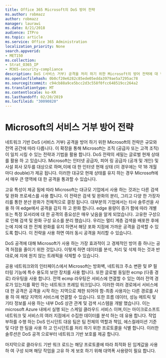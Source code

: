 ```yaml
---
title: Office 365 Microsoft의 DoS 방어 전략
ms.author: robmazz
author: robmazz
manager: laurawi
ms.date: 8/21/2018
audience: ITPro
ms.topic: article
ms.service: Office 365 Administration
localization_priority: None
search.appverid:
- MET150
ms.collection:
- Strat_O365_IP
- M365-security-compliance
description: DoS (서비스 거부) 공격을 처리 하기 위한 Microsoft의 방어 전략에 대 한 개요입니다.
ms.openlocfilehash: 0b0cf20e6282c85ede05edda3979ae5a7295ac78
ms.sourcegitcommit: c94cb88a9ce5bcc2d3c558f0fcc648519cc264a2
ms.translationtype: MT
ms.contentlocale: ko-KR
ms.lasthandoff: 02/20/2019
ms.locfileid: "30090820"
---
```

# <a name="microsofts-denial-of-service-defense-strategy"></a>Microsoft의 서비스 거부 방어 전략

네트워크 기반 DoS (서비스 거부) 공격을 방어 하기 위한 Microsoft의 전략은 규모와 전역 공간에 따라 다릅니다. 이 확장을 통해 Microsoft는 조직 (공급자 또는 고객 조직)이 일치 시킬 수 있는 전략과 기법을 활용 합니다. DoS 전략의 세밀는 글로벌 현재 상태를 활용 하 고 있습니다. Microsoft는 인터넷 공급자, 피어 링 공급자 (공개 및 개인) 및 사설 회사 모두를 대상으로 하며,이에 대 한 인터넷 현재 상태 (이 경우에는 약 18 개월 마다 double)가 제공 됩니다. 이러한 대규모 현재 상태를 유지 하는 경우 Microsoft에서 매우 큰 영역에 대 한 공격을 통과할 수 있습니다.

고유 특성이 제공 됨에 따라 Microsoft는 대규모 기업에서 사용 하는 것과는 다른 검색 및 완화 프로세스를 사용 합니다. 이 전략은 검색 및 완화의 분리, 그리고 다양 한 가장자리를 통한 분산 완화가 전체적으로 결정 됩니다. 대부분의 기업에서는 타사 솔루션을 사용 하 여 edge에서 공격을 감지 하 고 완화 합니다. edge 용량이 증가 함에 따라 개별 또는 특정 모서리에 대 한 공격의 중요성은 매우 낮음을 알게 되었습니다. 고유한 구성으로 인해 검색 및 완화 구성 요소를 분리 했습니다. 우리는 멀티 계층 검색을 배포한 후에는에 지에 대 한 전체 완화를 유지 하면서 해당 포화 지점에 가까운 공격을 검색할 수 있도록 합니다. 이 전략을 사용 하면 여러 동시 공격을 처리할 수 있습니다.

DoS 공격에 대해 Microsoft가 사용 하는 가장 효과적이 고 경제적인 방어 중 하나는 공격 허점을 줄이기 위한 것입니다. 이렇게 하면 데이터를 분석, 처리 및 삭제 하는 것과 반대로,에 지에 원치 않는 트래픽을 삭제할 수 있습니다.

공용 네트워크와의 인터페이스에서 Microsoft는 방화벽, 네트워크 주소 변환 및 IP 필터링 기능에 특수 용도의 보안 장치를 사용 합니다. 또한 글로벌 동일한 ecmp (다중 경로) 라우팅을 사용 합니다. 전역 ecmp 라우팅은 서비스에 연결할 수 있는 여러 전역 경로가 있는지를 확인 하는 네트워크 프레임 워크입니다. 이러한 여러 경로에서 서비스에 대 한 공격은 공격을 시작 하는 지역으로 제한 되어야 함-최종 사용자는 다른 경로를 사용 하 여 해당 지역의 서비스에 연결할 수 있습니다. 또한 흐름 데이터, 성능 메트릭 및 기타 정보를 사용 하는 내부 DoS 상관 관계 및 검색 시스템을 개발 했습니다. 이는 microsoft Azure 내에서 실행 되는 스케일 클라우드 서비스 이며,이는 마이크로소프트 네트워크 및 서비스의 여러 지점에서 수집한 데이터를 분석 하는 데 유용 합니다. 작업 부하를 수행 하는 DoS 인시던트 대응 팀은 팀 전체의 역할과 책임, 에스컬레이션 기준 및 다양 한 팀을 사용 하 고 인시던트를 처리 하기 위한 프로토콜을 식별 합니다. 이러한 솔루션은 DoS 공격 으로부터 네트워크 기반 보호를 제공 합니다.

마지막으로 클라우드 기반 워크 로드는 해당 프로토콜에 따라 최적화 된 임계값을 사용 하 여 구성 되며 해당 작업을 고유 하 게 보호 하기 위해 대역폭 사용량이 필요 합니다.
